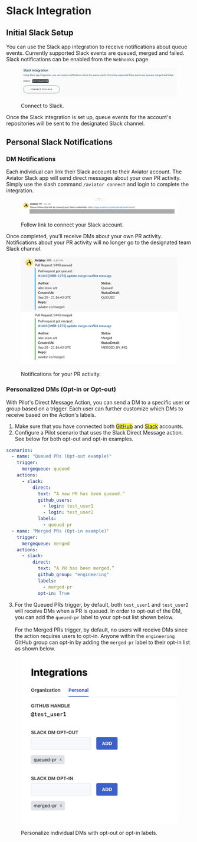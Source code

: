# Slack Integration

## Initial Slack Setup

You can use the Slack app integration to receive notifications about queue events. Currently supported Slack events are queued, merged and failed. Slack notifications can be enabled from the `Webhooks` page.

<figure><img src="../../../.gitbook/assets/Screen Shot 2022-09-20 at 3.57.25 PM.png" alt=""><figcaption><p>Connect to Slack.</p></figcaption></figure>

Once the Slack integration is set up, queue events for the account's repositories will be sent to the designated Slack channel.

## Personal Slack Notifications

### DM Notifications

Each individual can link their Slack account to their Aviator account. The Aviator Slack app will send direct messages about your own PR activity. Simply use the slash command `/aviator connect` and login to complete the integration.

<figure><img src="../../../.gitbook/assets/image (4).png" alt=""><figcaption><p>Follow link to connect your Slack account.</p></figcaption></figure>

Once completed, you'll receive DMs about your own PR activity. Notifications about your PR activity will no longer go to the designated team Slack channel.

<figure><img src="../../../.gitbook/assets/image (5).png" alt=""><figcaption><p>Notifications for your PR activity.</p></figcaption></figure>

### Personalized DMs (Opt-in or Opt-out)

With Pilot's Direct Message Action, you can send a DM to a specific user or group based on a trigger. Each user can further customize which DMs to receive based on the Action's labels.

1. Make sure that you have connected both [<mark style="color:blue;">GitHub</mark>](https://app.aviator.co/integrations/personal) and [<mark style="color:blue;">Slack</mark>](personal-integrations.md#dm-notifications) accounts.
2. Configure a Pilot scenario that uses the Slack Direct Message action. See below for both opt-out and opt-in examples.

```yaml
scenarios:
  - name: "Queued PRs (Opt-out example)"
    trigger: 
      mergequeue: queued
    actions:
      - slack:
          direct:
            text: “A new PR has been queued.”
            github_users:
              - login: test_user1
              - login: test_user2
            labels:
              - queued-pr
  - name: "Merged PRs (Opt-in example)"
    trigger: 
      mergequeue: merged
    actions:
      - slack:
          direct:
            text: “A PR has been merged.”
            github_group: "engineering"
            labels:
              - merged-pr
            opt-in: True
```

3. For the Queued PRs trigger, by default, both `test_user1` and `test_user2` will receive DMs when a PR is queued. In order to opt-out of the DM, you can add the `queued-pr` label to your opt-out list shown below.\
   \
   For the Merged PRs trigger, by default, no users will receive DMs since the action requires users to opt-in. Anyone within the `engineering` GitHub group can opt-in by adding the `merged-pr` label to their opt-in list as shown below.

<figure><img src="../../../.gitbook/assets/Screen Shot 2023-09-01 at 3.52.20 PM.png" alt=""><figcaption><p>Personalize individual DMs with opt-out or opt-in labels.</p></figcaption></figure>

